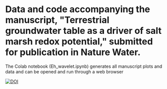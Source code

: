 # Data and code accompanying the manuscript, "Terrestrial groundwater table as a driver of salt marsh redox potential," submitted for publication in Nature Water.

The Colab notebook (Eh_wavelet.ipynb) generates all manuscript plots and data and can be opened and run through a web browser

[![DOI](https://zenodo.org/badge/776043500.svg)](https://zenodo.org/doi/10.5281/zenodo.10855139)
